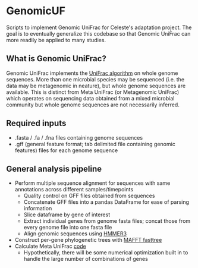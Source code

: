# GenomicUF
Scripts to implement Genomic UniFrac for Celeste's adaptation project. The goal is to eventually generalize this codebase so that Genomic UniFrac can more readily be applied to many studies. 

## What is Genomic UniFrac?
Genomic UniFrac implements the [UniFrac algorithm](https://www.ncbi.nlm.nih.gov/pmc/articles/PMC1317376/) on whole genome sequences. More than one microbial species may be sequenced (i.e. the data may be metagenomic in neature), but whole genome sequences are available. This is distinct from Meta UniFrac (or Metagenomic UniFrac) which operates on sequencing data obtained from a mixed microbial community but whole genome sequences are not necessarily inferred. 

## Required inputs
* .fasta / .fa / .fna files containing genome sequences 
* .gff (general feature format; tab delimited file containing genomic features) files for each genome sequence

## General analysis pipeline
* Perform multiple sequence alignment for sequences with same annotations across different samples/timepoints
  * Quality control on GFF files obtained from sequences
  * Concatenate GFF files into a pandas DataFrame for ease of parsing information
  * Slice dataframe by gene of interest
  * Extract individual genes from genome fasta files; concat those from every genome file into one fasta file 
  * Align genomic sequences using [HMMER3](http://hmmer.org/)
* Construct per-gene phylogenetic trees with [MAFFT fasttree](https://docs.qiime2.org/2021.11/plugins/available/phylogeny/align-to-tree-mafft-fasttree/?highlight=mafft%20fast%20tree)  
* Calculate Meta UniFrac [code](https://github.com/biocore/unifrac/blob/077fca46bd)
  * Hypothetically, there will be some numerical optimization built in to handle the large number of combinations of genes 
